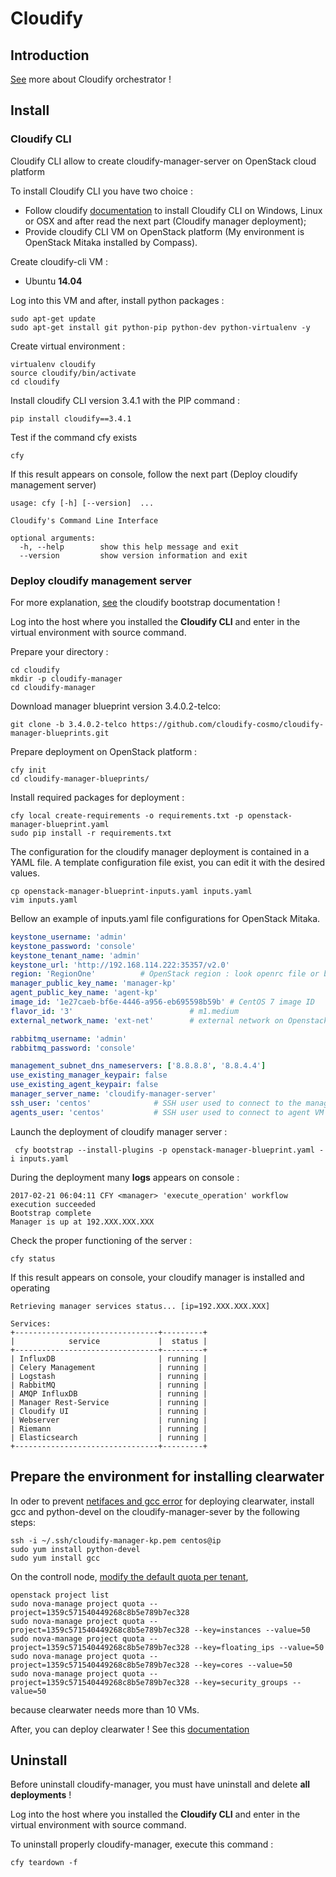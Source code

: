 # Cloudify
## Introduction

[See](http://getcloudify.org/cloud_orchestration_cloud_automation.html) more about Cloudify orchestrator !

## Install

### Cloudify CLI

Cloudify CLI allow to create cloudify-manager-server on OpenStack cloud platform

To install Cloudify CLI you have two choice :
* Follow cloudify [documentation](http://docs.getcloudify.org/3.4.0/intro/installation/) to install Cloudify CLI
  on Windows, Linux or OSX and after read the next part (Cloudify manager deployment);
* Provide cloudify CLI VM on OpenStack platform (My environment is OpenStack Mitaka installed by Compass).

Create cloudify-cli VM :
* Ubuntu **14.04**

Log into this VM and after, install python packages :
```
sudo apt-get update
sudo apt-get install git python-pip python-dev python-virtualenv -y
```

Create virtual environment :
```
virtualenv cloudify
source cloudify/bin/activate
cd cloudify
```
Install cloudify CLI version 3.4.1 with the PIP command : 
```
pip install cloudify==3.4.1
```

Test if the command cfy exists 
```
cfy
```
If this result appears on console, follow the next part (Deploy cloudify management server)
```
usage: cfy [-h] [--version]  ...

Cloudify's Command Line Interface

optional arguments:
  -h, --help        show this help message and exit
  --version         show version information and exit
```


### Deploy cloudify management server

For more explanation, [see](http://docs.getcloudify.org/3.4.0/manager/bootstrapping/) the cloudify bootstrap documentation !

Log into the host where you installed the **Cloudify CLI** and enter in the virtual environment with source command.

Prepare your directory :
```
cd cloudify
mkdir -p cloudify-manager
cd cloudify-manager
```

Download manager blueprint version 3.4.0.2-telco:
```
git clone -b 3.4.0.2-telco https://github.com/cloudify-cosmo/cloudify-manager-blueprints.git
```

Prepare deployment on OpenStack platform :
```
cfy init
cd cloudify-manager-blueprints/
```
Install required packages for deployment :
```
cfy local create-requirements -o requirements.txt -p openstack-manager-blueprint.yaml
sudo pip install -r requirements.txt
```

The configuration for the cloudify manager deployment is contained in a YAML file. 
A template configuration file exist, you can edit it with the desired values.
```
cp openstack-manager-blueprint-inputs.yaml inputs.yaml
vim inputs.yaml
```

Bellow an example of inputs.yaml file configurations for OpenStack Mitaka.

```yaml
keystone_username: 'admin'
keystone_password: 'console'
keystone_tenant_name: 'admin'
keystone_url: 'http://192.168.114.222:35357/v2.0'
region: 'RegionOne'          # OpenStack region : look openrc file or by keystone endpoint-list
manager_public_key_name: 'manager-kp'
agent_public_key_name: 'agent-kp'
image_id: '1e27caeb-bf6e-4446-a956-eb695598b59b' # CentOS 7 image ID
flavor_id: '3'                          # m1.medium
external_network_name: 'ext-net'        # external network on Openstack

rabbitmq_username: 'admin'
rabbitmq_password: 'console'

management_subnet_dns_nameservers: ['8.8.8.8', '8.8.4.4']
use_existing_manager_keypair: false
use_existing_agent_keypair: false
manager_server_name: 'cloudify-manager-server'
ssh_user: 'centos'              # SSH user used to connect to the manager
agents_user: 'centos'           # SSH user used to connect to agent VM
```

Launch the deployment of cloudify manager server :
```
 cfy bootstrap --install-plugins -p openstack-manager-blueprint.yaml -i inputs.yaml
```

During the deployment many **logs** appears on console :
```
2017-02-21 06:04:11 CFY <manager> 'execute_operation' workflow execution succeeded
Bootstrap complete
Manager is up at 192.XXX.XXX.XXX
```
Check the proper functioning of the server :
```
cfy status
```
If this result appears on console, your cloudify manager is installed  and operating
```
Retrieving manager services status... [ip=192.XXX.XXX.XXX]

Services:
+--------------------------------+---------+
|            service             |  status |
+--------------------------------+---------+
| InfluxDB                       | running |
| Celery Management              | running |
| Logstash                       | running |
| RabbitMQ                       | running |
| AMQP InfluxDB                  | running |
| Manager Rest-Service           | running |
| Cloudify UI                    | running |
| Webserver                      | running |
| Riemann                        | running |
| Elasticsearch                  | running |
+--------------------------------+---------+
```


## Prepare the environment for installing clearwater

In oder to prevent [netifaces and gcc error](https://groups.google.com/forum/#!topic/cloudify-users/xymyZ362zvQ) for
deploying clearwater, install gcc and python-devel on the cloudify-manager-sever by the following steps:

```
ssh -i ~/.ssh/cloudify-manager-kp.pem centos@ip
sudo yum install python-devel
sudo yum install gcc
```

On the controll node, [modify the default quota per tenant](http://www.sebastien-han.fr/blog/2012/09/19/openstack-play-with-quota/),

```
openstack project list
sudo nova-manage project quota --project=1359c571540449268c8b5e789b7ec328
sudo nova-manage project quota --project=1359c571540449268c8b5e789b7ec328 --key=instances --value=50
sudo nova-manage project quota --project=1359c571540449268c8b5e789b7ec328 --key=floating_ips --value=50
sudo nova-manage project quota --project=1359c571540449268c8b5e789b7ec328 --key=cores --value=50
sudo nova-manage project quota --project=1359c571540449268c8b5e789b7ec328 --key=security_groups --value=50
```

because clearwater needs more than 10 VMs.

After, you can deploy clearwater ! See this [documentation](clearwater.md)


## Uninstall

Before uninstall cloudify-manager, you must have uninstall and delete **all deployments** !

Log into the host where you installed the **Cloudify CLI** and enter in the virtual environment with source command.

To uninstall properly cloudify-manager, execute this command :
```
cfy teardown -f 
```
